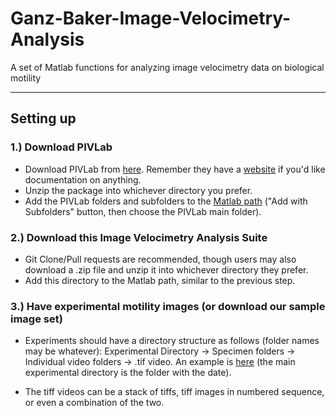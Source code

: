 # Ganz-Baker-Image-Velocimetry-Analysis

A set of Matlab functions for analyzing image velocimetry data on biological motility

---

## Setting up

### 1.) Download PIVLab

* Download PIVLab from [here](http://www.mathworks.com/matlabcentral/fileexchange/27659-pivlab-time-resolved-particle-image-velocimetry--piv--tool). Remember they have a [website](http://pivlab.blogspot.com) if you'd like documentation on anything.
* Unzip the package into whichever directory you prefer.
* Add the PIVLab folders and subfolders to the [Matlab path](https://www.mathworks.com/help/matlab/matlab_env/add-remove-or-reorder-folders-on-the-search-path.html) ("Add with Subfolders" button, then choose the PIVLab main folder).

### 2.) Download this Image Velocimetry Analysis Suite

* Git Clone/Pull requests are recommended, though users may also download a .zip file and unzip it into whichever directory they prefer.
* Add this directory to the Matlab path, similar to the previous step.

### 3.) Have experimental motility images (or download our **sample image set**)

* Experiments should have a directory structure as follows (folder names may be whatever): Experimental Directory -> Specimen folders -> Individual video folders -> .tif video. An example is [here](https://www.dropbox.com/s/uiveank3rndqsr7/GanzBakerIVADirectoryStructure.png?dl=0) (the main experimental directory is the folder with the date).

* The tiff videos can be a stack of tiffs, tiff images in numbered sequence, or even a combination of the two.

